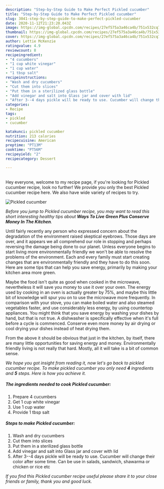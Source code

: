 ```yaml
---
description: "Step-by-Step Guide to Make Perfect Pickled cucumber"
title: "Step-by-Step Guide to Make Perfect Pickled cucumber"
slug: 3041-step-by-step-guide-to-make-perfect-pickled-cucumber
date: 2020-11-12T21:23:20.043Z
image: https://img-global.cpcdn.com/recipes/27ef575a3a46ca4b/751x532cq70/pickled-cucumber-recipe-main-photo.jpg
thumbnail: https://img-global.cpcdn.com/recipes/27ef575a3a46ca4b/751x532cq70/pickled-cucumber-recipe-main-photo.jpg
cover: https://img-global.cpcdn.com/recipes/27ef575a3a46ca4b/751x532cq70/pickled-cucumber-recipe-main-photo.jpg
author: Lettie McKenzie
ratingvalue: 4.9
reviewcount: 8
recipeingredient:
- "4 cucumbers"
- "1 cup white vinegar"
- "1 cup water"
- "1 tbsp salt"
recipeinstructions:
- "Wash and dry cucumbers"
- "Cut them into slices"
- "Put them in a sterilized glass bottle"
- "Add vinegar and salt into Glass jar and cover with lid"
- "After 3--4 days pickle will be ready to use. Cucumber will change their color after some time. Can be use in salads, sandwich, shawarma or chicken or rice etc"
categories:
- Recipe
tags:
- pickled
- cucumber

katakunci: pickled cucumber 
nutrition: 213 calories
recipecuisine: American
preptime: "PT13M"
cooktime: "PT56M"
recipeyield: "2"
recipecategory: Dessert

---
```

<br>
Hey everyone, welcome to my recipe page, if you're looking for Pickled cucumber recipe, look no further! We provide you only the best Pickled cucumber recipe here. We also have wide variety of recipes to try.
<br>


![Pickled cucumber](https://img-global.cpcdn.com/recipes/27ef575a3a46ca4b/751x532cq70/pickled-cucumber-recipe-main-photo.jpg)

<i>Before you jump to Pickled cucumber recipe, you may want to read this short interesting healthy tips about 
<strong>Ways To Live Green Plus Conserve Money In The Kitchen</strong>.</i>
</br>

Until fairly recently any person who expressed concern about the degradation of the environment raised skeptical eyebrows. Those days are over, and it appears we all comprehend our role in stopping and perhaps reversing the damage being done to our planet. Unless everyone begins to start living more environmentally friendly we won't be able to resolve the problems of the environment. Each and every family must start creating changes that are environmentally friendly and they have to do this soon. Here are some tips that can help you save energy, primarily by making your kitchen area more green.

Maybe the food isn't quite as good when cooked in the microwave, nevertheless it will save you money to use it over your oven. The energy used by cooking in an oven is actually greater by 75%, and maybe this little bit of knowledge will spur you on to use the microwave more frequently. In comparison with your stove, you can make boiled water and also steamed vegetables faster, and use considerably less energy, by using countertop appliances. You might think that you save energy by washing your dishes by hand, but that is not true. A dishwasher is specifically effective when it's full before a cycle is commenced. Conserve even more money by air drying or cool drying your dishes instead of heat drying them.

From the above it should be obvious that just in the kitchen, by itself, there are many little opportunities for saving energy and money. Environmentally friendly living is not really that hard. Mostly, all it will take is a bit of common sense.


<i>We hope you got insight from reading it, now let's go back to pickled cucumber recipe. To make pickled cucumber you only need <strong>4</strong> ingredients and <strong>5</strong> steps. Here is how you achieve it.
</i>

##### The ingredients needed to cook Pickled cucumber:

1. Prepare 4 cucumbers
1. Get 1 cup white vinegar
1. Use 1 cup water
1. Provide 1 tbsp salt


##### Steps to make Pickled cucumber:

1. Wash and dry cucumbers
1. Cut them into slices
1. Put them in a sterilized glass bottle
1. Add vinegar and salt into Glass jar and cover with lid
1. After 3--4 days pickle will be ready to use. Cucumber will change their color after some time. Can be use in salads, sandwich, shawarma or chicken or rice etc


<i>If you find this Pickled cucumber recipe useful please share it to your close friends or family, thank you and good luck.</i>
